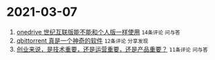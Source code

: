 # 2021-03-07

1. [onedrive 世纪互联版能不能和个人版一样使用](https://www.v2ex.com/t/759199) `14条评论` `问与答`
1. [qbittorrent 真是一个神奇的软件](https://www.v2ex.com/t/759201) `12条评论` `分享发现`
1. [创业来说，是技术重要，还是运营重要，还是产品重要？](https://www.v2ex.com/t/759203) `11条评论` `问与答`
